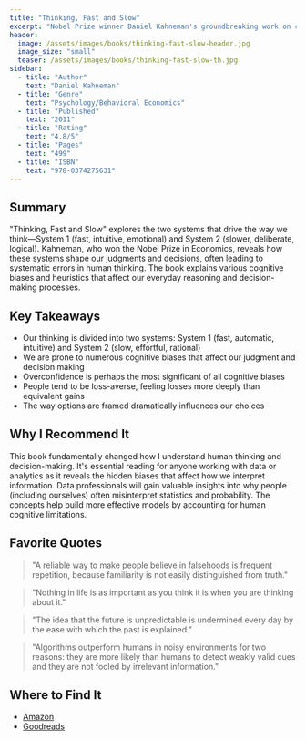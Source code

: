 ```yaml
---
title: "Thinking, Fast and Slow"
excerpt: "Nobel Prize winner Daniel Kahneman's groundbreaking work on cognitive biases and decision-making processes."
header:
  image: /assets/images/books/thinking-fast-slow-header.jpg
  image_size: "small"
  teaser: /assets/images/books/thinking-fast-slow-th.jpg
sidebar:
  - title: "Author"
    text: "Daniel Kahneman"
  - title: "Genre"
    text: "Psychology/Behavioral Economics"
  - title: "Published"
    text: "2011"
  - title: "Rating"
    text: "4.8/5"
  - title: "Pages"
    text: "499"
  - title: "ISBN"
    text: "978-0374275631"
---
```


## Summary

"Thinking, Fast and Slow" explores the two systems that drive the way we think—System 1 (fast, intuitive, emotional) and System 2 (slower, deliberate, logical). Kahneman, who won the Nobel Prize in Economics, reveals how these systems shape our judgments and decisions, often leading to systematic errors in human thinking. The book explains various cognitive biases and heuristics that affect our everyday reasoning and decision-making processes.

## Key Takeaways

- Our thinking is divided into two systems: System 1 (fast, automatic, intuitive) and System 2 (slow, effortful, rational)
- We are prone to numerous cognitive biases that affect our judgment and decision making
- Overconfidence is perhaps the most significant of all cognitive biases
- People tend to be loss-averse, feeling losses more deeply than equivalent gains
- The way options are framed dramatically influences our choices

## Why I Recommend It

This book fundamentally changed how I understand human thinking and decision-making. It's essential reading for anyone working with data or analytics as it reveals the hidden biases that affect how we interpret information. Data professionals will gain valuable insights into why people (including ourselves) often misinterpret statistics and probability. The concepts help build more effective models by accounting for human cognitive limitations.

## Favorite Quotes

> "A reliable way to make people believe in falsehoods is frequent repetition, because familiarity is not easily distinguished from truth."

> "Nothing in life is as important as you think it is when you are thinking about it."

> "The idea that the future is unpredictable is undermined every day by the ease with which the past is explained."

> "Algorithms outperform humans in noisy environments for two reasons: they are more likely than humans to detect weakly valid cues and they are not fooled by irrelevant information."

## Where to Find It

- [Amazon](https://www.amazon.com/Thinking-Fast-Slow-Daniel-Kahneman/dp/0374533555/)
- [Goodreads](https://www.goodreads.com/book/show/11468377-thinking-fast-and-slow)